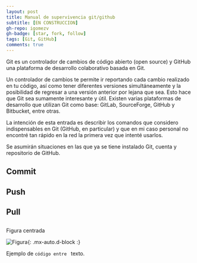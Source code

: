 ```yaml
---
layout: post
title: Manual de supervivencia git/github
subtitle: [EN CONSTRUCCION]
gh-repo: igomezv
gh-badge: [star, fork, follow]
tags: [Git, GitHub]
comments: true
---
```


Git es un controlador de cambios de código abierto (open source) y GitHub una plataforma de desarrollo colaborativo basada en Git. 

Un controlador de cambios te permite ir reportando cada cambio realizado en tu código, así como tener diferentes versiones simultáneamente y la posibilidad de regresar a una versión anterior por lejana que sea. Esto hace que Git sea sumamente interesante y útil. Existen varias plataformas de desarrollo que utilizan Git como base: GitLab, SourceForge, GitHub y Bitbucket, entre otras. 

La intención de esta entrada es describir los comandos que considero indispensables en Git (GitHub, en particular) y que en mi caso personal no encontré tan rápido en la red la primera vez que intenté usarlos. 

Se asumirán situaciones en las que ya se tiene instalado Git, cuenta y repositorio de GitHub. 

## Commit

## Push

## Pull

## 

Figura centrada

![Figura](https://igomezv.github.io/assets/img/avatar-icon.png){: .mx-auto.d-block :}


Ejemplo de <code>código entre </code> texto.




<!--stackedit_data:
eyJoaXN0b3J5IjpbLTE5OTUyNTg3MDIsLTE3Njk5OTQ1NzhdfQ
==
-->